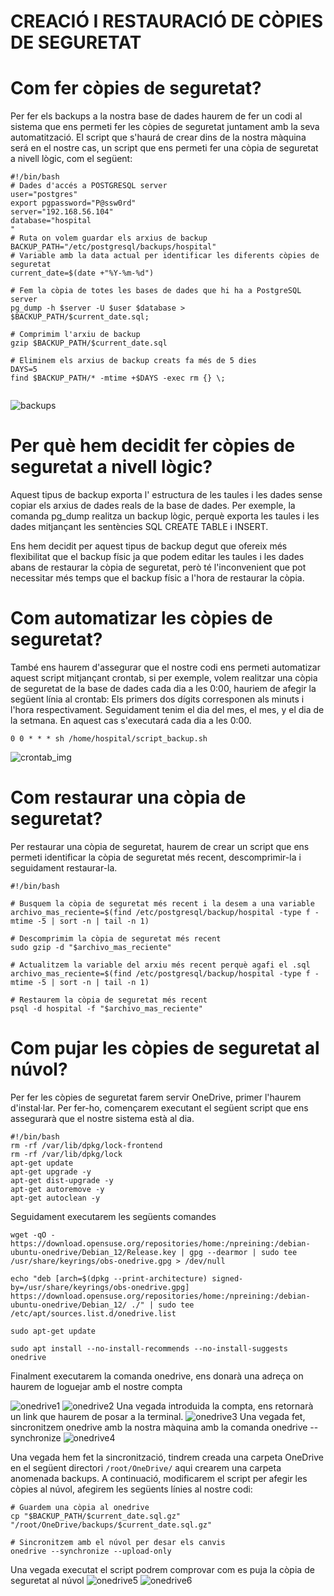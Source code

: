 # CREACIÓ I RESTAURACIÓ DE CÒPIES DE SEGURETAT

# Com fer còpies de seguretat?
Per fer els backups a la nostra base de dades haurem de fer un codi al sistema que ens permeti fer les còpies de seguretat juntament amb la seva automatització.
El script que s'haurá de crear dins de la nostra màquina será en el nostre cas, un script que ens permeti fer una còpia de seguretat a nivell lògic, com el següent:

```
#!/bin/bash
# Dades d'accés a POSTGRESQL server
user="postgres"
export pgpassword="P@ssw0rd"
server="192.168.56.104"
database="hospital
"
# Ruta on volem guardar els arxius de backup
BACKUP_PATH="/etc/postgresql/backups/hospital"
# Variable amb la data actual per identificar les diferents còpies de seguretat
current_date=$(date +"%Y-%m-%d")

# Fem la còpia de totes les bases de dades que hi ha a PostgreSQL server
pg_dump -h $server -U $user $database > $BACKUP_PATH/$current_date.sql;

# Comprimim l'arxiu de backup
gzip $BACKUP_PATH/$current_date.sql

# Eliminem els arxius de backup creats fa més de 5 dies
DAYS=5
find $BACKUP_PATH/* -mtime +$DAYS -exec rm {} \;


```
![backups](images/backups1.png)

# Per què hem decidit fer còpies de seguretat a nivell lògic?
Aquest tipus de backup exporta l' estructura de les taules i les dades sense copiar els arxius de dades reals de la base de dades. Per exemple, la comanda pg_dump realitza un backup lògic, perquè exporta les taules i les dades mitjançant les sentències SQL CREATE TABLE i INSERT.

Ens hem decidit per aquest tipus de backup degut que ofereix més flexibilitat que el backup físic ja que podem editar les taules i les dades abans de restaurar la còpia de seguretat, però té l'inconvenient que pot necessitar més temps que el backup físic a l'hora de restaurar la còpia.

# Com automatizar les còpies de seguretat?
També ens haurem d'assegurar que el nostre codi ens permeti automatizar aquest script mitjançant crontab, si per exemple, volem realitzar una còpia de seguretat de la base de dades cada dia a les 0:00, hauriem de
afegir la següent línia al crontab:
Els primers dos dígits corresponen als minuts i l'hora respectivament.
Seguidament tenim el dia del mes, el mes, y el dia de la setmana.
En aquest cas s'executará cada dia a les 0:00.
```
0 0 * * * sh /home/hospital/script_backup.sh
```

![crontab_img](images/crontab.png)

# Com restaurar una còpia de seguretat?
Per restaurar una còpia de seguretat, haurem de crear un script que ens permeti identificar la còpia de seguretat més recent, descomprimir-la i seguidament restaurar-la.

```
#!/bin/bash

# Busquem la còpia de seguretat més recent i la desem a una variable
archivo_mas_reciente=$(find /etc/postgresql/backup/hospital -type f -mtime -5 | sort -n | tail -n 1)

# Descomprimim la còpia de seguretat més recent
sudo gzip -d "$archivo_mas_reciente"

# Actualitzem la variable del arxiu més recent perquè agafi el .sql
archivo_mas_reciente=$(find /etc/postgresql/backup/hospital -type f -mtime -5 | sort -n | tail -n 1)

# Restaurem la còpia de seguretat més recent
psql -d hospital -f "$archivo_mas_reciente"
```
# Com pujar les còpies de seguretat al núvol?
Per fer les còpies de seguretat farem servir OneDrive, primer l'haurem d'instal·lar. Per fer-ho, començarem executant el següent script que ens assegurarà que el nostre sistema està al dia.
```
#!/bin/bash
rm -rf /var/lib/dpkg/lock-frontend
rm -rf /var/lib/dpkg/lock
apt-get update
apt-get upgrade -y
apt-get dist-upgrade -y
apt-get autoremove -y
apt-get autoclean -y
```

Seguidament executarem les següents comandes
```
wget -qO - https://download.opensuse.org/repositories/home:/npreining:/debian-ubuntu-onedrive/Debian_12/Release.key | gpg --dearmor | sudo tee /usr/share/keyrings/obs-onedrive.gpg > /dev/null

echo "deb [arch=$(dpkg --print-architecture) signed-by=/usr/share/keyrings/obs-onedrive.gpg] https://download.opensuse.org/repositories/home:/npreining:/debian-ubuntu-onedrive/Debian_12/ ./" | sudo tee /etc/apt/sources.list.d/onedrive.list 

sudo apt-get update

sudo apt install --no-install-recommends --no-install-suggests onedrive
```

Finalment executarem la comanda onedrive, ens donarà una adreça on haurem de loguejar amb el nostre compta

![onedrive1](images/onedrive1.png)
![onedrive2](images/onedrive2.png)
Una vegada introduida la compta, ens retornarà un link que haurem de posar a la terminal.
![onedrive3](images/onedrive3.png)
Una vegada fet, sincronitzem onedrive amb la nostra màquina amb la comanda onedrive --synchronize
![onedrive4](images/onedrive4.png)

Una vegada hem fet la sincronització, tindrem creada una carpeta OneDrive en el següent directori `/root/OneDrive/` aqui crearem una carpeta anomenada backups. A continuació, modificarem el script per afegir les còpies al núvol, afegirem les següents línies al nostre codi:
```
# Guardem una còpia al onedrive
cp "$BACKUP_PATH/$current_date.sql.gz" "/root/OneDrive/backups/$current_date.sql.gz"

# Sincronitzem amb el núvol per desar els canvis
onedrive --synchronize --upload-only
```
Una vegada executat el script podrem comprovar com es puja la còpia de seguretat al núvol
![onedrive5](images/onedrive5.png)
![onedrive6](images/onedrive6.png)

